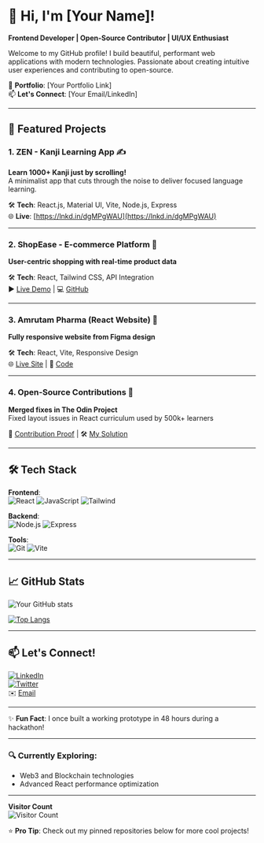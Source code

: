 # 👋 Hi, I'm [Your Name]! 

**Frontend Developer | Open-Source Contributor | UI/UX Enthusiast**

Welcome to my GitHub profile! I build beautiful, performant web applications with modern technologies. Passionate about creating intuitive user experiences and contributing to open-source.

🔗 **Portfolio**: [Your Portfolio Link]  
📫 **Let's Connect**: [Your Email/LinkedIn]  

---

## 🚀 Featured Projects

### 1. **ZEN - Kanji Learning App** ✍️  
**Learn 1000+ Kanji just by scrolling!**  
A minimalist app that cuts through the noise to deliver focused language learning.  

🛠 **Tech**: React.js, Material UI, Vite, Node.js, Express  
🌐 **Live**: [https://lnkd.in/dgMPgWAU](https://lnkd.in/dgMPgWAU)  

---

### 2. **ShopEase - E-commerce Platform** 🛒  
**User-centric shopping with real-time product data**  

🛠 **Tech**: React, Tailwind CSS, API Integration  
▶️ [Live Demo](https://lnkd.in/dZGtXCkn) | 💻 [GitHub](https://lnkd.in/de8nhX-K)  

---

### 3. **Amrutam Pharma (React Website)** 💊  
**Fully responsive website from Figma design**  

🛠 **Tech**: React, Vite, Responsive Design  
🌐 [Live Site](https://lnkd.in/dcPZTyMQ) | 📂 [Code](https://lnkd.in/dQ84rdme)  

---

### 4. **Open-Source Contributions** 🤝  
**Merged fixes in The Odin Project**  
Fixed layout issues in React curriculum used by 500k+ learners  

🔗 [Contribution Proof](https://lnkd.in/g-VCyUrR) | 🛠 [My Solution](https://lnkd.in/dK9gGmFJ)  

---

## 🛠 Tech Stack  
**Frontend**:  
![React](https://img.shields.io/badge/-React-61DAFB?logo=react&logoColor=white) ![JavaScript](https://img.shields.io/badge/-JavaScript-F7DF1E?logo=javascript&logoColor=black) ![Tailwind](https://img.shields.io/badge/-Tailwind_CSS-38B2AC?logo=tailwind-css&logoColor=white)  

**Backend**:  
![Node.js](https://img.shields.io/badge/-Node.js-339933?logo=node.js&logoColor=white) ![Express](https://img.shields.io/badge/-Express-000000?logo=express&logoColor=white)  

**Tools**:  
![Git](https://img.shields.io/badge/-Git-F05032?logo=git&logoColor=white) ![Vite](https://img.shields.io/badge/-Vite-646CFF?logo=vite&logoColor=white)  

---

## 📈 GitHub Stats  
![Your GitHub stats](https://github-readme-stats.vercel.app/api?username=yourusername&show_icons=true&theme=radical)  

[![Top Langs](https://github-readme-stats.vercel.app/api/top-langs/?username=yourusername&layout=compact&theme=radical)](https://github.com/yourusername)

---

## 📫 Let's Connect!  
[![LinkedIn](https://img.shields.io/badge/-LinkedIn-0A66C2?logo=linkedin)](your-linkedin)  
[![Twitter](https://img.shields.io/badge/-Twitter-1DA1F2?logo=twitter)](your-twitter)  
✉️ [Email](mailto:your-email@example.com)

---

✨ **Fun Fact**: I once built a working prototype in 48 hours during a hackathon!  

---

### 🔍 Currently Exploring:  
- Web3 and Blockchain technologies  
- Advanced React performance optimization  

---

**Visitor Count**  
![Visitor Count](https://profile-counter.glitch.me/yourusername/count.svg)  

⭐ **Pro Tip**: Check out my pinned repositories below for more cool projects!
